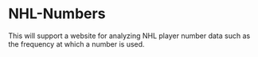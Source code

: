 # NHL-Numbers

This will support a website for analyzing NHL player number data such as the frequency at which a number is used.
